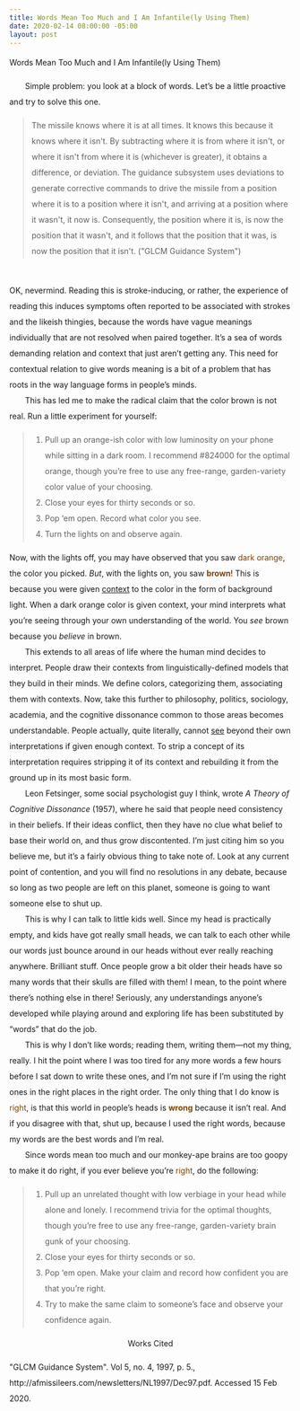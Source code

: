 ```yaml
---
title: Words Mean Too Much and I Am Infantile(ly Using Them)
date: 2020-02-14 08:00:00 -05:00
layout: post
---
```


<article style="line-height: 2;>
<p>
Emil Sayahi<br>
Sandra Dunstan-Hoover<br>
AP English Language and Composition<br>
14 February 2020<br>
</p>

<p align="center" style="line-height: 2;">Words Mean Too Much and I Am Infantile(ly Using Them)</p>
<p style="line-height: 2;">
	&emsp;&emsp;Simple problem: you look at a block of words. Let’s be a little proactive and try to solve this one.<br>
	<blockquote cite="http://afmissileers.com/newsletters/NL1997/Dec97.pdf">The missile knows where it is at all times. It knows this because it knows where it isn't. By subtracting where it is from where it isn't, or where it isn't from where it is (whichever is greater), it obtains a difference, or deviation. The guidance subsystem uses deviations to generate corrective commands to drive the missile from a position where it is to a position where it isn't, and arriving at a position where it wasn't, it now is. Consequently, the position where it is, is now the position that it wasn't, and it follows that the position that it was, is now the position that it isn't. ("GLCM Guidance System")</blockquote><br>
OK, nevermind. Reading this is stroke-inducing, or rather, the experience of reading this induces symptoms often reported to be associated with strokes and the likeish thingies, because the words have vague meanings individually that are not resolved when paired together. It’s a sea of words demanding relation and context that just aren’t getting any. This need for contextual relation to give words meaning is a bit of a problem that has roots in the way language forms in people’s minds.<br>
	&emsp;&emsp;This has led me to make the radical claim that the color brown is not real. Run a little experiment for yourself:<br>
<blockquote>
	<ol type="1">
	  <li>Pull up an orange-ish color with low luminosity on your phone while sitting in a dark room. I recommend #824000 for the optimal orange, though you’re free to use any free-range, garden-variety color value of your choosing.</li>
	  <li>Close your eyes for thirty seconds or so.</li>
	  <li>Pop ‘em open. Record what color you see.</li>
	  <li>Turn the lights on and observe again.</li>
        </ol>
</blockquote>
Now, with the lights off, you may have observed that you saw <span style="color: #824000">dark orange</span>, the color you picked. <em>But</em>, with the lights on, you saw <strong style="color: #824000">brown</strong>! This is because you were given <u>context</u> to the color in the form of background light. When a dark orange color is given context, your mind interprets what you’re seeing through your own understanding of the world. You <em>see</em> brown because you <em>believe</em> in brown.<br>
	&emsp;&emsp;This extends to all areas of life where the human mind decides to interpret. People draw their contexts from linguistically-defined models that they build in their minds. We define colors, categorizing them, associating them with contexts. Now, take this further to philosophy, politics, sociology, academia, and the cognitive dissonance common to those areas becomes understandable. People actually, quite literally, cannot <u>see</u> beyond their own interpretations if given enough context. To strip a concept of its interpretation requires stripping it of its context and rebuilding it from the ground up in its most basic form.<br>
	&emsp;&emsp;Leon Fetsinger, some social psychologist guy I think, wrote <em>A Theory of Cognitive Dissonance</em> (1957), where he said that people need consistency in their beliefs. If their ideas conflict, then they have no clue what belief to base their world on, and thus grow discontented. I’m just citing him so you believe me, but it’s a fairly obvious thing to take note of. Look at any current point of contention, and you will find no resolutions in any debate, because so long as two people are left on this planet, someone is going to want someone else to shut up.<br>
	&emsp;&emsp;This is why I can talk to little kids well. Since my head is practically empty, and kids have got really small heads, we can talk to each other while our words just bounce around in our heads without ever really reaching anywhere. Brilliant stuff. Once people grow a bit older their heads have so many words that their skulls are filled with them! I mean, to the point where there’s nothing else in there! Seriously, any understandings anyone’s developed while playing around and exploring life has been substituted by “words” that do the job.<br>
	&emsp;&emsp;This is why I don’t like words; reading them, writing them—not my thing, really. I hit the point where I was too tired for any more words a few hours before I sat down to write these ones, and I’m not sure if I’m using the right ones in the right places in the right order. The only thing that I do know is <span style="color: #824000">right</span>, is that this world in people’s heads is <strong style="color: #824000">wrong</strong> because it isn’t real. And if you disagree with that, shut up, because I used the right words, because my words are the best words and I’m real.<br>
	&emsp;&emsp;Since words mean too much and our monkey-ape brains are too goopy to make it do right, if you ever believe you’re <span style="color: #824000">right</span>, do the following:<br>
<blockquote>
	<ol type="1">
	  <li>Pull up an unrelated thought with low verbiage in your head while alone and lonely. I recommend trivia for the optimal thoughts, though you’re free to use any free-range, garden-variety brain gunk of your choosing.</li>
	  <li>Close your eyes for thirty seconds or so.</li>
	  <li>Pop ‘em open. Make your claim and record how confident you are that you’re right.</li>
	  <li>Try to make the same claim to someone’s face and observe your confidence again.</li>
        </ol>
</blockquote>
<div>
<p align="center" style="line-height: 2;">Works Cited</p>
"GLCM Guidance System". Vol 5, no. 4, 1997, p. 5., http://afmissileers.com/newsletters/NL1997/Dec97.pdf. Accessed 15 Feb 2020.
</div>
</p>
</article>